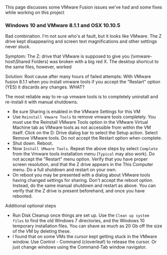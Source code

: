 This page discusses some VMware Fusion issues we've had and some fixes while working on this project

### Windows 10 and VMware 8.1.1 and OSX 10.10.5
Bad combination. I'm not sure who's at fault, but it looks like VMware. The Z drive kept disappearing and screen text magnifications and other settings never stuck. 

Symptom: The Z: drive that VMware is supposed to give you (\\vmware-host\Shared Folders) was broken with a big red X. The desktop shortcut to the same files, however, worked

Solution: Root cause after many hours of failed attempts: With VMware fusion 8.1.1 when you install vmware tools if you accept the "Restart" option (YES) it discards any changes. WHAT? 

The most reliable way to re-up vmware tools is to completely uninstall and re-install it with manual shutdowns. 
- Be sure Sharing is enabled in the VMware Settings for this VM
- Use `Reinstall Vmware Tools` to remove vmware tools completely. You must use the Reinstall VMware Tools option in the VMware Virtual Machine tab as VMware tools as not accessible from within the VM itself. Click on the D: Drive dialog bar to select the Setup action. Select Remove VMware tools. Do not accept the Restart option when complete.
- Shut down. Reboot.
- Now `Install VMware Tools`. Repeat the above steps by select `Complete` from the Vmware tools installation menu (`Typical` may also work). Do not accept the "Restart" menu option. Verify that you have proper screen resolution, and that the Z drive appears in the This Computer menu. Do a full shutdown and restart on your own. 
- On reboot you may be presented with a dialog about VMware tools having changed settings for sharing. Don't accept the reboot option. Instead, do the same manual shutdown and restart as above. You can verify that the Z drive is present beforehand, and once you have rebooted.

Additional optional steps

- Run Disk Cleanup once things are set up. Use the `Clean up system files` to find the old Windows 7 directories, and the Windows 10 temporary installation files. You can shave as much as 20 Gb off the size of the VM by deleting these.
- I found that on some VMs the cursor kept getting stuck in the VMware window. Use Control - Command (cloverleaf) to release the cursor. Or just change windows using the Command-Tab window navigator.


